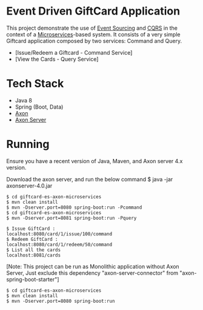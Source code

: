 # Event Driven GiftCard Application

This project demonstrate the use of [Event Sourcing](https://martinfowler.com/eaaDev/EventSourcing.html) and [CQRS](https://martinfowler.com/bliki/CQRS.html) in the context of a [Microservices](https://martinfowler.com/articles/microservices.html)-based system. It consists of a very simple Giftcard application composed by two services: Command and Query. 

- [Issue/Redeem a Giftcard - Command Service]
- [View the Cards - Query Service]

# Tech Stack

- Java 8
- Spring (Boot, Data)
- [Axon](http://axonframework.org)
- [Axon Server](https://axoniq.io/download)

# Running

Ensure you have a recent version of Java, Maven, and Axon server 4.x version.

Download the axon server, and run the below command 
$ java -jar axonserver-4.0.jar

```
$ cd giftcard-es-axon-microservices
$ mvn clean install
$ mvn -Dserver.port=8080 spring-boot:run -Pcommand
$ cd giftcard-es-axon-microservices
$ mvn -Dserver.port=8081 spring-boot:run -Pquery
```

```
$ Issue GiftCard :
localhost:8080/card/1/issue/100/command
$ Redeem GiftCard :
localhost:8080/card/1/redeem/50/command
$ List all the cards
localhost:8081/cards
```

[Note: This project can be run as Monolithic application without Axon Server, 
Just exclude this dependency "axon-server-connector" from "axon-spring-boot-starter"]

```
$ cd giftcard-es-axon-microservices
$ mvn clean install
$ mvn -Dserver.port=8080 spring-boot:run
```
